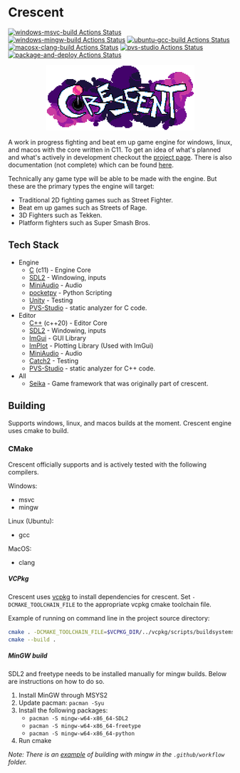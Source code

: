# Crescent

[![windows-msvc-build Actions Status](https://github.com/Chukobyte/crescent/workflows/windows-msvc-build/badge.svg)](https://github.com/Chukobyte/crescent/actions)
[![windows-mingw-build Actions Status](https://github.com/Chukobyte/crescent/workflows/windows-mingw-build/badge.svg)](https://github.com/Chukobyte/crescent/actions)
[![ubuntu-gcc-build Actions Status](https://github.com/Chukobyte/crescent/workflows/ubuntu-gcc-build/badge.svg)](https://github.com/Chukobyte/crescent/actions)
[![macosx-clang-build Actions Status](https://github.com/Chukobyte/crescent/workflows/macosx-clang-build/badge.svg)](https://github.com/Chukobyte/crescent/actions)
[![pvs-studio Actions Status](https://github.com/Chukobyte/crescent/workflows/pvs-studio/badge.svg)](https://github.com/Chukobyte/crescent/actions)
[![package-and-deploy Actions Status](https://github.com/Chukobyte/crescent/workflows/package-and-deploy/badge.svg)](https://github.com/Chukobyte/crescent/actions)

<p align="center">
  <a href="https://chukobyte.github.io/crescent">
    <img src="assets/images/logo_2_enlarged.png" width="334" alt="Crescent Engine logo">
  </a>
</p>

A work in progress fighting and beat em up game engine for windows, linux, and macos with the core written in C11.  To get an idea of what's planned and what's actively in development checkout the [project page](https://github.com/users/Chukobyte/projects/1).  There is also documentation (not complete) which can be found [here](https://chukobyte.github.io/crescent/).

Technically any game type will be able to be made with the engine.  But these are the primary types the engine will target:
- Traditional 2D fighting games such as Street Fighter.
- Beat em up games such as Streets of Rage.
- 3D Fighters such as Tekken.
- Platform fighters such as Super Smash Bros.

## Tech Stack

* Engine
  * [C](https://en.wikipedia.org/wiki/C_(programming_language)) (c11) - Engine Core
  * [SDL2](https://github.com/libsdl-org/SDL) - Windowing, inputs
  * [MiniAudio](https://github.com/mackron/miniaudio) - Audio
  * [pocketpy](https://github.com/blueloveth/pocketpy) - Python Scripting
  * [Unity](https://github.com/ThrowTheSwitch/Unity) - Testing
  * [PVS-Studio](https://pvs-studio.com/pvs-studio/?utm_source=website&utm_medium=github&utm_campaign=open_source) - static analyzer for C code.
* Editor
  * [C++](https://en.wikipedia.org/wiki/C%2B%2B) (c++20) - Editor Core
  * [SDL2](https://github.com/libsdl-org/SDL) - Windowing, inputs
  * [ImGui](https://github.com/ocornut/imgui) - GUI Library
  * [ImPlot](https://github.com/epezent/implot) - Plotting Library (Used with ImGui)
  * [MiniAudio](https://github.com/mackron/miniaudio) - Audio
  * [Catch2](https://github.com/catchorg/Catch2) - Testing
  * [PVS-Studio](https://pvs-studio.com/pvs-studio/?utm_source=website&utm_medium=github&utm_campaign=open_source) - static analyzer for C++ code.
* All
  * [Seika](https://github.com/Chukobyte/seika) - Game framework that was originally part of crescent.

## Building

Supports windows, linux, and macos builds at the moment.  Crescent engine uses cmake to build.

### CMake

Crescent officially supports and is actively tested with the following compilers.

Windows:
- msvc
- mingw

Linux (Ubuntu):
- gcc

MacOS:
- clang

##### VCPkg

Crescent uses [vcpkg](https://github.com/Microsoft/vcpkg) to install dependencies for crescent.  Set `-DCMAKE_TOOLCHAIN_FILE` to the appropriate vcpkg cmake toolchain file.

Example of running on command line in the project source directory:
```sh
cmake . -DCMAKE_TOOLCHAIN_FILE=$VCPKG_DIR/../vcpkg/scripts/buildsystems/vcpkg.cmake
cmake --build .
```

##### MinGW build

SDL2 and freetype needs to be installed manually for mingw builds.  Below are instructions on how to do so.
1. Install MinGW through MSYS2
2. Update pacman: `pacman -Syu`
3. Install the following packages:
    * `pacman -S mingw-w64-x86_64-SDL2`
    * `pacman -S mingw-w64-x86_64-freetype`
    * `pacman -S mingw-w64-x86_64-python`
4. Run cmake

*Note: There is an [example](.github/workflows/windows-mingw-build.yml) of building with mingw in the `.github/workflow` folder.*

